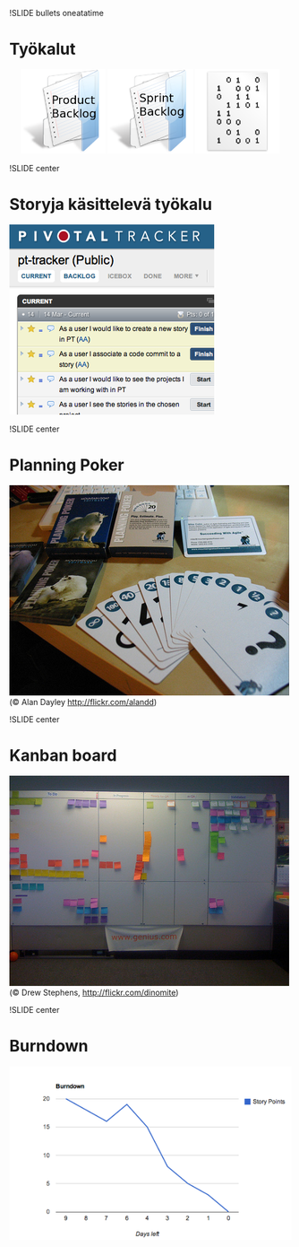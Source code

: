 !SLIDE bullets oneatatime
# Työkalut #

<script>
function piilotane(event) {
	$(event.target).find(".piilota").hide();
}
$(".oneatatime").bind("showoff:show", piilotane);
$(".oneatatime").bind("showoff:prev", piilotane);

// Tämä skripta näyttää järjestyksessä kolme kuvaa ja tekstiä
// ja päästää vasta sitten eteenpäin
$(".oneatatime").bind("showoff:next", function(event) {
	var pic = $(event.target).find("#ekakuva");
	if (pic.data('paljastettu') != true) {
		event.preventDefault();
		pic.fadeIn('slow');
		pic.data('paljastettu', true);
		return;
	}
	pic = $(event.target).find("#tokakuva");
	if (pic.data('paljastettu') != true) {
		event.preventDefault();
		pic.fadeIn('slow');
		pic.data('paljastettu', true);
		return;
	}
	var pic = $(event.target).find("#kolmaskuva");
	if (pic.data('paljastettu') != true) {
		event.preventDefault();
		pic.fadeIn('slow');
		pic.data('paljastettu', true);
		return;
	}
});
</script>

<div style="width:100%; text-align: center;">
<img src="product_backlog.png" id="ekakuva" class="piilota"
style="width:30%;"/>
<img src="sprint_backlog.png" id="tokakuva" class="piilota"
style="width:30%;"/>
<img src="features.png" id="kolmaskuva" class="piilota"
style="width:30%;"/>
</div>

!SLIDE center
# Storyja käsittelevä työkalu #

![Pivotal](pivotal.png)

!SLIDE center
# Planning Poker #

![Planning poker](poker.jpg)
(© Alan Dayley http://flickr.com/alandd)

!SLIDE center
# Kanban board #

![Kanban board](taskboard.jpg)
(© Drew Stephens, http://flickr.com/dinomite)

!SLIDE center
# Burndown #

![Burndown](burndown.png)


